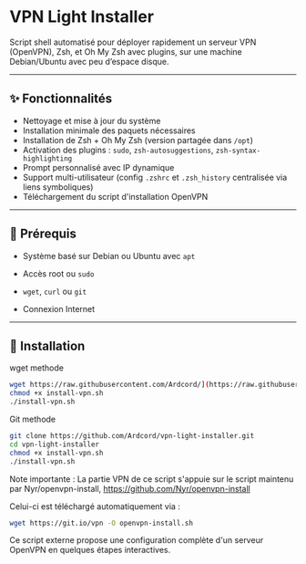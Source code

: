 # VPN Light Installer

Script shell automatisé pour déployer rapidement un serveur VPN (OpenVPN), Zsh, et Oh My Zsh avec plugins, sur une machine Debian/Ubuntu avec peu d’espace disque.

---

## ✨ Fonctionnalités

- Nettoyage et mise à jour du système
- Installation minimale des paquets nécessaires
- Installation de Zsh + Oh My Zsh (version partagée dans `/opt`)
- Activation des plugins : `sudo`, `zsh-autosuggestions`, `zsh-syntax-highlighting`
- Prompt personnalisé avec IP dynamique
- Support multi-utilisateur (config `.zshrc` et `.zsh_history` centralisée via liens symboliques)
- Téléchargement du script d'installation OpenVPN

---

## 🧾 Prérequis

- Système basé sur Debian ou Ubuntu avec `apt`
- Accès root ou `sudo`
- `wget`, `curl` ou `git`
    

- Connexion Internet

---

## 🚀 Installation

wget methode
```sh
wget https://raw.githubusercontent.com/Ardcord/](https://raw.githubusercontent.com/Ardcord/debian-vpn-install/main/install-vpn.sh
chmod +x install-vpn.sh
./install-vpn.sh
```

Git methode
```bash
git clone https://github.com/Ardcord/vpn-light-installer.git
cd vpn-light-installer
chmod +x install-vpn.sh
./install-vpn.sh
```

  Note importante : La partie VPN de ce script s'appuie sur le script maintenu par Nyr/openvpn-install,
    https://github.com/Nyr/openvpn-install
    
Celui-ci est téléchargé automatiquement via :
```sh
wget https://git.io/vpn -O openvpn-install.sh
```

Ce script externe propose une configuration complète d'un serveur OpenVPN en quelques étapes interactives.
